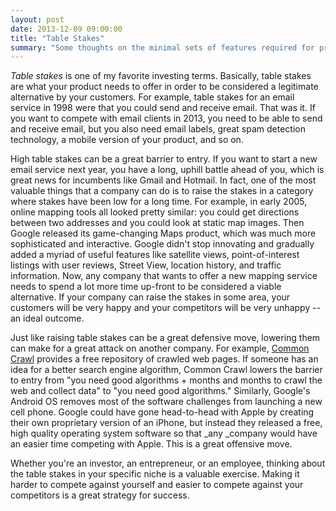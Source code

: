 ```yaml
---
layout: post
date: 2013-12-09 09:00:00
title: "Table Stakes"
summary: "Some thoughts on the minimal sets of features required for products to compete in their markets."
---
```


_Table stakes_ is one of my favorite investing terms. Basically, table stakes are what your product needs to offer in order to be considered a legitimate alternative by your customers. For example, table stakes for an email service in 1998 were that you could send and receive email. That was it. If you want to compete with email clients in 2013, you need to be able to send and receive email, but you also need email labels, great spam detection technology, a mobile version of your product, and so on.

High table stakes can be a great barrier to entry. If you want to start a new email service next year, you have a long, uphill battle ahead of you, which is great news for incumbents like Gmail and Hotmail. In fact, one of the most valuable things that a company can do is to raise the stakes in a category where stakes have been low for a long time. For example, in early 2005, online mapping tools all looked pretty similar: you could get directions between two addresses and you could look at static map images. Then Google released its game-changing Maps product, which was much more sophisticated and interactive. Google didn't stop innovating and gradually added a myriad of useful features like satellite views, point-of-interest listings with user reviews, Street View, location history, and traffic information. Now, any company that wants to offer a new mapping service needs to spend a lot more time up-front to be considered a viable alternative. If your company can raise the stakes in some area, your customers will be very happy and your competitors will be very unhappy -- an ideal outcome.

Just like raising table stakes can be a great defensive move, lowering them can make for a great attack on another company. For example, <a href="http://commoncrawl.org/" target="_blank">Common Crawl</a> provides a free repository of crawled web pages. If someone has an idea for a better search engine algorithm, Common Crawl lowers the barrier to entry from "you need good algorithms + months and months to crawl the web and collect data" to "you need good algorithms." Similarly, Google's Android OS removes most of the software challenges from launching a new cell phone. Google could have gone head-to-head with Apple by creating their own proprietary version of an iPhone, but instead they released a free, high quality operating system software so that _any _company would have an easier time competing with Apple. This is a great offensive move.

Whether you're an investor, an entrepreneur, or an employee, thinking about the table stakes in your specific niche is a valuable exercise. Making it harder to compete against yourself and easier to compete against your competitors is a great strategy for success.